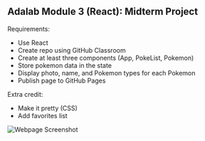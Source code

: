 ## Adalab Module 3 (React): Midterm Project

Requirements:

- Use React
- Create repo using GitHub Classroom
- Create at least three components (App, PokeList, Pokemon)
- Store pokemon data in the state
- Display photo, name, and Pokemon types for each Pokemon
- Publish page to GitHub Pages

Extra credit:

- Make it pretty (CSS)
- Add favorites list

![Webpage Screenshot](https://github.com/Adalab/modulo-3-evaluacion-intermedia-kaylacrane/blob/master/src/images/webpage-screenshot.PNG)
